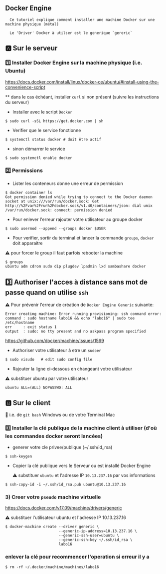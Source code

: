 ## Docker Engine

```
  Ce tutoriel explique comment installer une machine Docker sur une machine physique (métal)

  Le 'Driver' Docker à utilser est le generique `gereric`
```

## :a: Sur le serveur

### :one: Installer Docker Engine sur la machine physique (i.e. Ubuntu)

https://docs.docker.com/install/linux/docker-ce/ubuntu/#install-using-the-convenience-script

** dans le cas échéant, installer `curl` si non présent (suivre les instructions du serveur)

* Installer avec le script `Docker`

```
$ sudo curl -sSL https://get.docker.com | sh
```

* Verifier que le service fonctionne

```
$ systemctl status docker # doit être actif
```

* sinon démarrer le service

```
$ sudo systemctl enable docker
```


### :two: Permissions

* Lister les conteneurs donne une erreur de permission

```
$ docker container ls
Got permission denied while trying to connect to the Docker daemon socket at unix:///var/run/docker.sock: Get http://%2Fvar%2Frun%2Fdocker.sock/v1.40/containers/json: dial unix /var/run/docker.sock: connect: permission denied
```

* Pour enlever l'erreur rajouter votre utilisateur au groupe docker

```
$ sudo usermod --append --groups docker $USER
```

* Pour verifier, sortir du terminal et lancer la commande `groups`, `docker` doit apparaitre

:warning: pour forcer le group il faut parfois rebooter la machine

```
$ groups
ubuntu adm cdrom sudo dip plugdev lpadmin lxd sambashare docker
```

## :three: Authoriser l'acces à distance sans mot de passe quand on utilise `ssh`

:warning: Pour prévenir l'erreur de création de `Docker Engine Generic` suivante:

```
Error creating machine: Error running provisioning: ssh command error:
command : sudo hostname labo16 && echo "labo16" | sudo tee /etc/hostname
err     : exit status 1
output  : sudo: no tty present and no askpass program specified
```

https://github.com/docker/machine/issues/1569

* Authoriser votre utilisateur à etre un `sudoer`

```
$ sudo visudo   # edit sudo config file
```

  - Rajouter la ligne ci-dessous en changeant votre utilisateur 
  
  :warning: substituer ubuntu par votre utilisateur

  ```
  ubuntu ALL=(ALL) NOPASSWD: ALL
  ```

## :b: Sur le client 

:bookmark: i.e. de `git bash` Windows ou de votre Terminal Mac

### :three: Installer la clé publique de la machine client à utiliser (d'où les commandes docker seront lancées) 

* generer votre cle privee/publique (~/.ssh/id_rsa)

```
$ ssh-keygen
```

* Copier la clé publique vers le Serveur ou est installé Docker Engine 

  :warning: substituer `ubuntu` et l'adresse IP `10.13.237.16` par vos informations

```
$ ssh-copy-id -i ~/.ssh/id_rsa.pub ubuntu@10.13.237.16  
```

### 3) Creer votre `pseudo` machine virtuelle

https://docs.docker.com/v17.09/machine/drivers/generic

:warning: substituer l'utilisateur ubuntu et l'adresse IP 10.13.237.16

```
$ docker-machine create --driver generic \
                        --generic-ip-address=10.13.237.16 \
                        --generic-ssh-user=ubuntu \
                        --generic-ssh-key ~/.ssh/id_rsa \
                        labo16
```

### enlever la clé pour recommencer l'operation si erreur il y a

```
$ rm -rf ~/.docker/machine/machines/labo16
```



